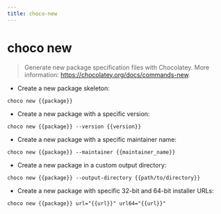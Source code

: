 ```yaml
---
title: choco-new
---
```

# choco new

> Generate new package specification files with Chocolatey.
> More information: <https://chocolatey.org/docs/commands-new>.

- Create a new package skeleton:

`choco new {{package}}`

- Create a new package with a specific version:

`choco new {{package}} --version {{version}}`

- Create a new package with a specific maintainer name:

`choco new {{package}} --maintainer {{maintainer_name}}`

- Create a new package in a custom output directory:

`choco new {{package}} --output-directory {{path/to/directory}}`

- Create a new package with specific 32-bit and 64-bit installer URLs:

`choco new {{package}} url="{{url}}" url64="{{url}}"`
